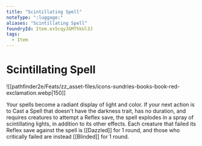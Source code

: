 ```yaml
---
title: "Scintillating Spell"
noteType: ":luggage:"
aliases: "Scintillating Spell"
foundryId: Item.ex5cqyJGMThkUl3J
tags:
  - Item
---
```


# Scintillating Spell
![[pathfinder2e/Feats/zz_asset-files/icons-sundries-books-book-red-exclamation.webp|150]]

Your spells become a radiant display of light and color. If your next action is to Cast a Spell that doesn't have the darkness trait, has no duration, and requires creatures to attempt a Reflex save, the spell explodes in a spray of scintillating lights, in addition to its other effects. Each creature that failed its Reflex save against the spell is [[Dazzled]] for 1 round, and those who critically failed are instead [[Blinded]] for 1 round.
